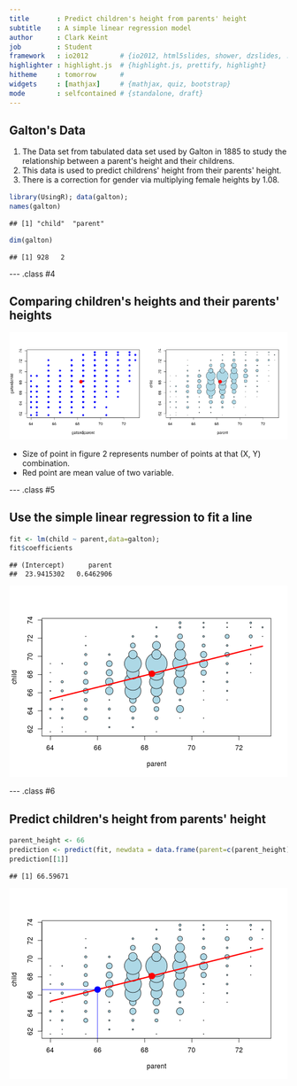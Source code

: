 ```yaml
---
title       : Predict children's height from parents' height
subtitle    : A simple linear regression model 
author      : Clark Keint
job         : Student
framework   : io2012        # {io2012, html5slides, shower, dzslides, ...}
highlighter : highlight.js  # {highlight.js, prettify, highlight}
hitheme     : tomorrow      # 
widgets     : [mathjax]     # {mathjax, quiz, bootstrap}
mode        : selfcontained # {standalone, draft}
---
```


## Galton's Data

1. The Data set from tabulated data set used by Galton in 1885 to study the relationship between a parent's height and their childrens.
2. This data is used to predict childrens' height from their parents' height.
3. There is a correction for gender via multiplying female heights by 1.08.

```r
library(UsingR); data(galton);
names(galton)
```

```
## [1] "child"  "parent"
```

```r
dim(galton)
```

```
## [1] 928   2
```


--- .class #4 

## Comparing children's heights and their parents' heights
![plot of chunk unnamed-chunk-2](assets/fig/unnamed-chunk-2-1.png) 
* Size of point in figure 2 represents number of points at that (X, Y) combination.
* Red point are mean value of two variable.

---  .class #5 
## Use the simple linear regression to fit a line 

```r
fit <- lm(child ~ parent,data=galton);
fit$coefficients
```

```
## (Intercept)      parent 
##  23.9415302   0.6462906
```
![plot of chunk unnamed-chunk-4](assets/fig/unnamed-chunk-4-1.png) 

---  .class #6
## Predict children's height from parents' height

```r
parent_height <- 66
prediction <- predict(fit, newdata = data.frame(parent=c(parent_height)))
prediction[[1]]
```

```
## [1] 66.59671
```

![plot of chunk unnamed-chunk-6](assets/fig/unnamed-chunk-6-1.png) 
